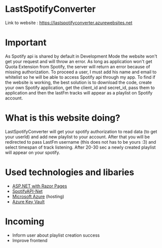 # LastSpotifyConverter

Link to website : https://lastspotifyconverter.azurewebsites.net

# Important

As Spotify api is shared by default in Development Mode the website won't get your request and will throw an error. As long as application won't get Quota Extension from
Spotify, the server will return an error because of missing authorization. To proceed a user, I must add his name and email to whitelist so he will be able to access Spotify api through my app. To find if the website is working, the best solution is to download the code, create your own Spotify application, get the client_id and secret_id, pass them to application and then the lastFm tracks will appear as a playlist on Spotify account.

# What is this website doing?

LastSpotifyConverter will get your spotify authorization to read data (to get your userId) and add new playlist to your account. After that you will be redirected to
pass LastFm username (this does not has to be yours :3) and select timespan of track listening. After 20-30 sec a newly created playlist will appear on your spotify.

# Used technologies and libaries
- <a href="https://dotnet.microsoft.com/en-us/apps/aspnet">ASP.NET with Razor Pages</a>
- <a href="https://johnnycrazy.github.io/SpotifyAPI-NET/">SpotifyAPI-Net</a>
- <a href="https://azure.microsoft.com/en-us/">Microsoft Azure</a> (hosting)
- <a href="https://azure.microsoft.com/en-us/products/key-vault/">Azure Key Vault</a>

# Incoming
- Inform user about playlist creation success
- Improve frontend
